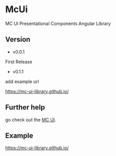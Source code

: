 # McUi

MC UI Presentational Components Angular Library

## Version

- v0.0.1

First Release

- v0.1.1

add example url

https://mc-ui-library.github.io/

## Further help

go check out the [MC UI](https://github.com/mc-ui-library/mc-ui-angular).

## Example

https://mc-ui-library.github.io/
